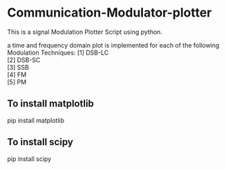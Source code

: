 # Communication-Modulator-plotter

This is a signal Modulation Plotter Script using python.

a time and frequency domain plot is implemented for each of the following Modulation Techniques:
[1] DSB-LC <br/>
[2] DSB-SC <br/>
[3] SSB <br/>
[4] FM <br/>
[5] PM <br/>

## To install matplotlib
pip install matplotlib

## To install scipy
pip install scipy
